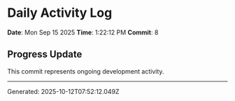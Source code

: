 # Daily Activity Log

**Date**: Mon Sep 15 2025
**Time**: 1:22:12 PM
**Commit**: 8

## Progress Update

This commit represents ongoing development activity.

---
Generated: 2025-10-12T07:52:12.049Z
